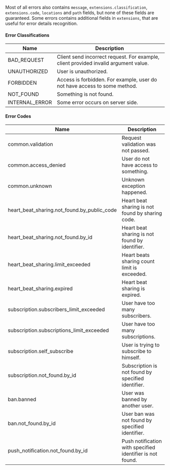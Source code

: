 Most of all errors also contains `message`, `extensions.classification`, `extensions.code`, `locations` and `path` fields,
but none of these fields are guaranteed.
Some errors contains additional fields in `extensions`, that are useful for error details recognition.

#### Error Classifications
| Name | Description |
| ---- | ----------- |
| BAD_REQUEST | Client send incorrect request. For example, client provided invalid argument value. |
| UNAUTHORIZED | User is unauthorized. |
| FORBIDDEN | Access is forbidden. For example, user do not have access to some method. |
| NOT_FOUND | Something is not found. |
| INTERNAL_ERROR | Some error occurs on server side. |

#### Error Codes
| Name | Description |
| ---- | ----------- |
| common.validation | Request validation was not passed. |
| common.access_denied | User do not have access to something. |
| common.unknown | Unknown exception happened. |
| heart_beat_sharing.not_found.by_public_code | Heart beat sharing is not found by sharing code. |
| heart_beat_sharing.not_found.by_id | Heart beat sharing is not found by identifier. |
| heart_beat_sharing.limit_exceeded | Heart beats sharing count limit is exceeded. |
| heart_beat_sharing.expired | Heart beat sharing is expired. |
| subscription.subscribers_limit_exceeded | User have too many subscribers. |
| subscription.subscriptions_limit_exceeded | User have too many subscriptions. |
| subscription.self_subscribe | User is trying to subscribe to himself. |
| subscription.not_found.by_id | Subscription is not found by specified identifier. |
| ban.banned | User was banned by another user. |
| ban.not_found.by_id | User ban was not found by specified identifier. |
| push_notification.not_found.by_id | Push notification with specified identifier is not found. |